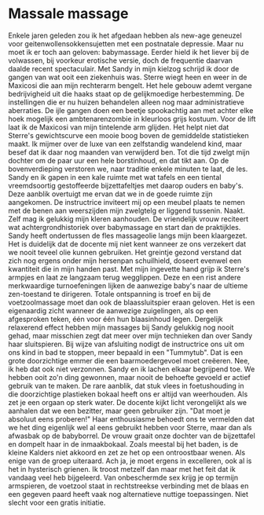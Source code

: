 # Massale massage

Enkele jaren geleden zou ik het afgedaan hebben als new-age geneuzel voor geitenwollensokkensujetten met een postnatale depressie. Maar nu moet ik er toch aan geloven: babymassage. Eerder hield ik het liever bij de volwassen, bij voorkeur erotische versie, doch de frequentie daarvan daalde recent spectaculair.
Met Sandy in mijn kielzog schrijd ik door de gangen van wat ooit een ziekenhuis was. Sterre wiegt heen en weer in de Maxicosi die aan mijn rechterarm bengelt. Het hele gebouw ademt vergane bedrijvigheid uit die haaks staat op de gelijkmoedige herbestemming. De instellingen die er nu huizen behandelen alleen nog maar administratieve aberraties. De ijle gangen doen een beetje spookachtig aan met achter elke hoek mogelijk een ambtenarenzombie in kleurloos grijs kostuum.
Voor de lift laat ik de Maxicosi van mijn tintelende arm glijden. Het helpt niet dat Sterre's gewichtscurve een mooie boog boven de gemiddelde statistieken maakt. Ik mijmer over de luxe van een zelfstandig wandelend kind, maar besef dat ik daar nog maanden van verwijderd ben. Tot die tijd zwelgt mijn dochter om de paar uur een hele borstinhoud, en dat tikt aan.
Op de bovenverdieping verstoren we, naar traditie enkele minuten te laat, de les. Sandy en ik gapen in een kale ruimte met wat tafels en een tiental vreemdsoortig gestoffeerde bijzettafeltjes met daarop ouders en baby's. Deze aanblik overtuigt me ervan dat we in de goede ruimte zijn aangekomen.
De instructrice inviteert mij op een meubel plaats te nemen met de benen aan weerszijden mijn zwelgtelg er liggend tussenin. Naakt. Zelf mag ik gelukkig mijn kleren aanhouden. De vriendelijk vrouw reciteert wat achtergrondhistoriek over babymassage en start dan de praktijkles.
Sandy heeft ondertussen de fles massageolie langs mijn been klaargezet. Het is duidelijk dat de docente mij niet kent wanneer ze ons verzekert dat we nooit teveel olie kunnen gebruiken. Het greintje gezond verstand dat zich nog ergens onder mijn hersenpan schuilhield, doseert evenwel een kwantiteit die in mijn handen past. Met mijn ingevette hand grijp ik Sterre's armpjes en laat ze langzaam terug wegglippen. Deze en een rist andere merkwaardige turnoefeningen lijken de aanwezige baby's naar de ultieme zen-toestand te dirigeren. Totale ontspanning is troef en bij de voetzoolmassage moet dan ook de blaassluitspier eraan geloven. Het is een eigenaardig zicht wanneer de aanwezige zuigelingen, als op een afgesproken teken, één voor één hun blaasinhoud legen. Dergelijk relaxerend effect hebben mijn massages bij Sandy gelukkig nog nooit gehad, maar misschien zegt dat meer over mijn technieken dan over Sandy haar sluitspieren.
Bij wijze van afsluiting nodigt de instructrice ons uit om ons kind in bad te stoppen, meer bepaald in een "Tummytub". Dat is een grote doorzichtige emmer die een baarmoedergevoel moet creëeren. Nee, ik heb dat ook niet verzonnen. Sandy en ik lachen elkaar begrijpend toe. We hebben ooit zo'n ding gewonnen, maar nooit de behoefte gevoeld er actief gebruik van te maken. De rare aanblik, dat stuk vlees in foetushouding in die doorzichtige plastieken bokaal heeft ons er altijd van weerhouden. Als zet je een orgaan op sterk water. De docente kijkt licht verongelijkt als we aanhalen dat we een bezitter, maar geen gebruiker zijn. "Dat moet je absoluut eens proberen!" Haar enthousiasme behoedt ons te vermelden dat we het ding eigenlijk wel al eens gebruikt hebben voor Sterre, maar dan als afwasbak op de babyborrel.
De vrouw graait onze dochter van de bijzettafel en dompelt haar in de inmaakbokaal. Zoals meestal bij het baden, is de kleine Kalders niet akkoord en zet ze het op een ontroostbaar wenen. Als enige van de groep uiteraard. Ach ja, je moet ergens in excelleren, ook al is het in hysterisch grienen.
Ik troost metzelf dan maar met het feit dat ik vandaag veel heb bijgeleerd. Van onbeschermde sex krijg je op termijn armspieren, de voetzool staat in rechtstreekse verbinding met de blaas en een gegeven paard heeft vaak nog alternatieve nuttige toepassingen. Niet slecht voor een gratis initiatie.